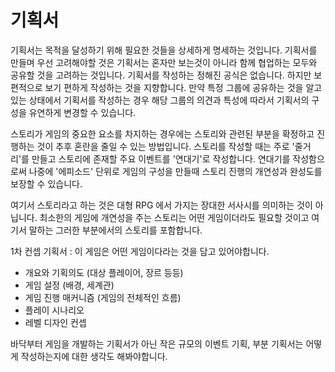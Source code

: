 # 기획서
기획서는 목적을 달성하기 위해 필요한 것들을 상세하게 명세하는 것입니다. 기획서를 만들며 우선 고려해야할 것은 기획서는 혼자만 보는것이 아니라 함께 협업하는 모두와 공유할 것을 고려하는 것입니다. 기획서를 작성하는 정해진 공식은 없습니다. 하지만 보편적으로 보기 편하게 작성하는 것을 지향합니다. 만약 특정 그룹에 공유하는 것을 알고있는 상태에서 기획서를 작성하는 경우 해당 그룹의 의견과 특성에 따라서 기획서의 구성을 유연하게 변경할 수 있습니다.

스토리가 게임의 중요한 요소를 차지하는 경우에는 스토리와 관련된 부분을 확정하고 진행하는 것이 추후 혼란을 줄일 수 있는 방법입니다. 스토리를 작성할 때는 주로 '줄거리'를 만들고 스토리에 존재할 주요 이벤트를 '연대기'로 작성합니다. 연대기를 작성함으로써 나중에 '에피소드' 단위로 게임의 구성을 만들때 스토리 진행의 개연성과 완성도를 보장할 수 있습니다.

여기서 스토리라고 하는 것은 대형 RPG 에서 가지는 장대한 서사시를 의미하는 것이 아닙니다. 최소한의 게임에 개연성을 주는 스토리는 어떤 게임이더라도 필요할 것이고 여기서 말하는 그러한 부분에서의 스토리를 포함합니다.

1차 컨셉 기획서 : 이 게임은 어떤 게임이다라는 것을 담고 있어야합니다.
- 개요와 기획의도 (대상 플레이어, 장르 등등)
- 게임 설정 (배경, 세계관)
- 게임 진행 매커니즘 (게임의 전체적인 흐름)
- 플레이 시나리오
- 레벨 디자인 컨셉

바닥부터 게임을 개발하는 기획서가 아닌 작은 규모의 이벤트 기획, 부분 기획서는 어떻게 작성하는지에 대한 생각도 해봐야합니다. 
